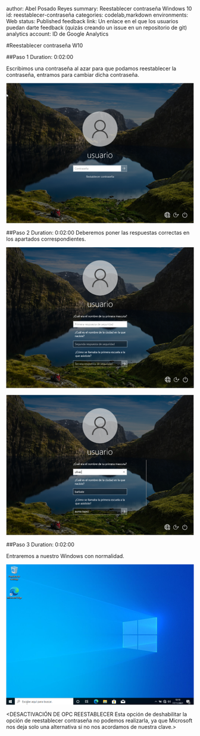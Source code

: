 author: Abel Posado Reyes
summary: Reestablecer contraseña Windows 10
id: reestablecer-contraseña
categories: codelab,markdown
environments: Web
status: Published
feedback link: Un enlace en el que los usuarios puedan darte feedback (quizás creando un issue en un repositorio de git)
analytics account: ID de Google Analytics

#Reestablecer contraseña W10

##Paso 1
Duration: 0:02:00

Escribimos una contraseña al azar para que podamos reestablecer la contraseña, entramos para cambiar dicha contraseña.

![Releases de claat](img/3.1.png)

##Paso 2
Duration: 0:02:00
Deberemos poner las respuestas correctas en los apartados correspondientes.

![Releases de claat](img/3.2.png)

![Releases de claat](img/3.3.png)

##Paso 3
Duration: 0:02:00

Entraremos a nuestro Windows con normalidad.

![Releases de claat](img/3.4.png)

<DESACTIVACIÓN DE OPC REESTABLECER
Esta opción de deshabilitar la opción de reestablecer contraseña no podemos realizarla, ya que Microsoft nos deja solo una alternativa si no nos acordamos de nuestra clave.>
